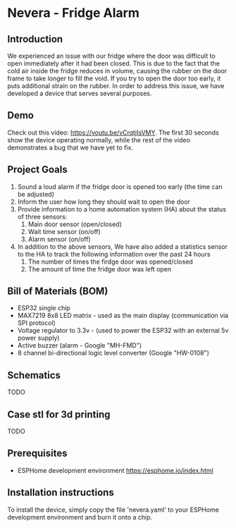 # Nevera - Fridge Alarm

## Introduction

We experienced an issue with our fridge where the door was difficult to open immediately after it had been closed. This is due to the fact that the cold air inside the fridge reduces in volume, causing the rubber on the door frame to take longer to fill the void. If you try to open the door too early, it puts additional strain on the rubber. In order to address this issue, we have developed a device that serves several purposes.

## Demo

Check out this video: <https://youtu.be/vCrqtjIsVMY>. The first 30 seconds show the device operating normally, while the rest of the video demonstrates a bug that we have yet to fix.

## Project Goals

1. Sound a loud alarm if the fridge door is opened too early (the time can be adjusted)
1. Inform the user how long they should wait to open the door
1. Provide information to a home automation system (HA) about the status of three sensors:
   1. Main door sensor (open/closed)
   1. Wait time sensor (on/off)
   1. Alarm sensor (on/off)
1. In addition to the above sensors, We have also added a statistics sensor to the HA to track the following information over the past 24 hours
   1. The number of times the firdge door was opened/closed
   1. The amount of time the fridge door was left open

## Bill of Materials (BOM)

- ESP32 single chip
- MAX7219 8x8 LED matrix - used as the main display (communication via SPI protocol)
- Voltage regulator to 3.3v - (used to power the ESP32 with an external 5v power supply)
- Active buzzer (alarm - Google "MH-FMD")
- 8 channel bi-directional logic level converter (Google "HW-0108")

## Schematics

TODO

## Case stl for 3d printing

TODO

## Prerequisites

- ESPHome development environment <https://esphome.io/index.html>

## Installation instructions

To install the device, simply copy the file 'nevera.yaml' to your ESPHome development environment and burn it onto a chip.
